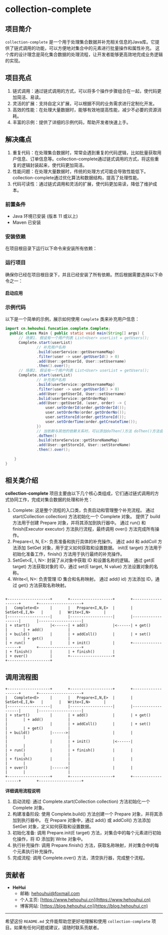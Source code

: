 # collection-complete

## 项目简介

`collection-complete` 是一个用于处理集合数据并补充相关信息的Java库。它提供了链式调用的功能，可以方便地对集合中的元素进行批量操作和属性补充。
这个库的设计理念是简化集合数据的处理流程，让开发者能够更高效地完成业务逻辑的实现。

## 项目亮点
1. 链式调用：通过链式调用的方式，可以将多个操作步骤组合在一起，使代码更加简洁、易读。
2. 灵活的扩展：支持自定义扩展，可以根据不同的业务需求进行定制化开发。
3. 高效的性能：在处理大量数据时，能够有效地提高性能，减少不必要的资源消耗。
4. 丰富的示例：提供了详细的示例代码，帮助开发者快速上手。 


## 解决痛点
1. 重复代码：在处理集合数据时，常常会遇到重复的代码逻辑，比如批量获取用户信息、订单信息等。collection-complete通过链式调用的方式，将这些重复的逻辑封装起来，使代码更加简洁。
2. 性能问题：在处理大量数据时，传统的处理方式可能会导致性能低下。collection-complete通过优化算法和数据结构，提高了处理性能。
3. 代码可读性：通过链式调用和灵活的扩展，使代码更加易读，降低了维护成本。

### 前置条件
- Java 环境已安装 (版本 11 或以上)
- Maven 已安装

### 安装依赖

在项目根目录下运行以下命令来安装所有依赖：

### 运行项目

确保你已经在项目根目录下，并且已经安装了所有依赖。然后根据需要选择以下命令之一：

#### 启动应用

### 示例代码

以下是一个简单的示例，展示如何使用 `Complete` 类来补充用户信息：

```java
import cn.hehouhui.funcation.complete.Complete;
  public class Main { public static void main(String[] args) {
      // 场景1. 假设有一个用户列表 List<User> userList = getUsers();
      Complete.start(userList)
              // 补充用户名称
              .build(userService::getUsernameMap)
              .filter(user -> user.getUserId() > 0)
              .add(User::getUserId, User::setUsername)
              .then().over();
      // 场景2. 假设有一个用户列表 List<User> userList = getUsers();
      Complete.start(userList)
              // 补充用户名称
              .build(userService::getUsernameMap)
              .filter(user -> user.getUserId() > 0)
              .add(User::getUserId, User::setUsername)
              .bulid(userService::getOrderMap)
              .add(User::getUserId, (user, order) -> {
                  user.setOrderId(order.getOrderId());
                  user.setOrderNo(order.getOrderNo());
                  user.setStoreId(order.getStoreId());
                  user.setOrderTime(order.getCreateTime());
              })
              // 当依赖与其他的依赖关系时，可以添加doThen()方法 doThen()方法会先结束一次循环补充并清空补充函数
              .doThen()
              .build(storeService::getStoreNameMap)
              .add(User::getStoreId, User::setStoreName)
              .then().over();
            
    }
}
```

## 相关类介绍
**collection-complete** 项目主要由以下几个核心类组成，它们通过链式调用的方式协同工作，完成对集合数据的处理和补充：
1. Complete<E>:
这是整个流程的入口类，负责启动和管理整个补充流程。
通过 start(Collection<E> collection) 方法初始化一个 Complete 对象。
提供了 build 方法用于创建 Prepare 对象，并将其添加到执行器中。
通过 run() 和 finish(Executor executor) 方法执行流程，最终调用 over() 方法完成所有操作。
2. Prepare<I, N, E>:
负责准备和执行具体的补充操作。
通过 add 和 addColl 方法添加 SetGet 对象，用于定义如何获取和设置数据。
init(E target) 方法用于初始化准备工作，finish() 方法用于执行最终的补充操作。
3. SetGet<E, I, N>:
封装了从对象中获取 ID 和设置名称的逻辑。
通过 get(E target) 方法获取对象的 ID，通过 set(E target, N value) 方法设置对象的名称。
4. Write<I, N>:
负责管理 ID 集合和名称映射。
通过 add(I id) 方法添加 ID，通过 get() 方法获取名称映射。

```text

+-------------------+       +-------------------+       +-------------------+       +-------------------+
|   Complete<E>     |       |   Prepare<I,N,E>  |       |   SetGet<E,I,N>   |       |   Write<I,N>      |
|-------------------|       |-------------------|       |-------------------|       |-------------------|
| + start()         |<------| + add()           |<------| + get()           |       | + add()           |
| + build()         |       | + addColl()       |       | + set()           |       | + get()           |
| + run()           |       | + init()          |       +-------------------+       +-------------------+
| + finish()        |       | + finish()        |
| + over()          |       +-------------------+
+-------------------+

```

## 调用流程图
```text
+-------------------+       +-------------------+       +-------------------+       +-------------------+
|   Complete<E>     |       |   Prepare<I,N,E>  |       |   SetGet<E,I,N>   |       |   Write<I,N>      |
|-------------------|       |-------------------|       |-------------------|       |-------------------|
| + start()         |       | + add()           |       | + get()           |       | + add()           |
|                   |       | + addColl()       |       | + set()           |       | + get()           |
| + build()         |------>|                   |       |                   |       |                   |
|                   |       | + init()          |<------|                   |       |                   |
| + run()           |       | + finish()        |       |                   |       |                   |
| + finish()        |       |                   |       |                   |       |                   |
| + over()          |------>|                   |       |                   |       |                   |
+-------------------+       +-------------------+       +-------------------+       +-------------------+
```

**详细调用流程说明**
  1. 启动流程:
    通过 Complete.start(Collection<E> collection) 方法初始化一个 Complete 对象。
  2. 构建准备阶段:
    使用 Complete.build() 方法创建一个 Prepare 对象，并将其添加到执行器中。
  在 Prepare 对象中，通过 add() 或 addColl() 方法添加 SetGet 对象，定义如何获取和设置数据。
  3. 初始化准备:
    调用 Prepare.init(E target) 方法，对集合中的每个元素进行初始化操作，将 ID 添加到 Write 对象中。
  4. 执行补充操作:
    调用 Prepare.finish() 方法，获取名称映射，并对集合中的每个元素执行补充操作。
  5. 完成流程:
    调用 Complete.over() 方法，清空执行器，完成整个流程。

## 贡献者

- **HeHui**
    - 邮箱: hehouhui@foxmail.com
    - 个人主页: [https://www.hehouhui.cn](https://www.hehouhui.cn)
    - 博客网站: [https://blog.hehouhui.cn](https://blog.hehouhui.cn)

---

希望这份 `README.md` 文件能帮助您更好地理解和使用 `collection-complete` 项目。如果有任何问题或建议，请随时联系贡献者。
